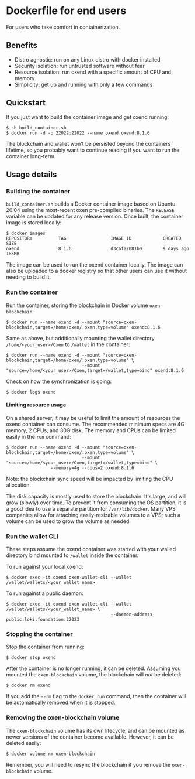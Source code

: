 # Dockerfile for end users

For users who take comfort in containerization.

## Benefits

- Distro agnostic: run on any Linux distro with docker installed
- Security isolation: run untrusted software without fear
- Resource isolation: run oxend with a specific amount of CPU and memory
- Simplicity: get up and running with only a few commands

## Quickstart

If you just want to build the container image and get oxend running:

```
$ sh build_container.sh
$ docker run -d -p 22022:22022 --name oxend oxend:8.1.6
```

The blockchain and wallet won't be persisted beyond the containers lifetime, so you probably want to continue reading if
you want to run the container long-term.

## Usage details

### Building the container

`build_container.sh` builds a Docker container image based on Ubuntu 20.04 using the most-recent oxen pre-compiled binaries.
The `RELEASE` variable can be updated for any release version. Once built, the container image is stored locally:

```
$ docker images
REPOSITORY          TAG                 IMAGE ID            CREATED             SIZE
oxend               8.1.6               d3cafa2081b0        9 days ago          185MB
```

The image can be used to run the oxend container locally. The image can also be uploaded to a docker registry so that
other users can use it without needing to build it.

### Run the container

Run the container, storing the blockchain in Docker volume `oxen-blockchain`:

`$ docker run --name oxend -d --mount "source=oxen-blockchain,target=/home/oxen/.oxen,type=volume" oxend:8.1.6`

Same as above, but additionally mounting the wallet directory `/home/<your_user>/Oxen` to `/wallet` in the container:

```
$ docker run --name oxend -d --mount "source=oxen-blockchain,target=/home/oxen/.oxen,type=volume" \
                             --mount "source=/home/<your_user>/Oxen,target=/wallet,type=bind" oxend:8.1.6
```

Check on how the synchronization is going:

```
$ docker logs oxend
```

#### Limiting resource usage

On a shared server, it may be useful to limit the amount of resources the oxend container can consume. The recommended minimum
specs are 4G memory, 2 CPUs, and 30G disk. The memory and CPUs can be limited easily in the `run` command:

```
$ docker run --name oxend -d --mount "source=oxen-blockchain,target=/home/oxen/.oxen,type=volume" \
                             --mount "source=/home/<your_user>/Oxen,target=/wallet,type=bind" \
			     --memory=4g --cpus=2 oxend:8.1.6
```

Note: the blockchain sync speed will be impacted by limiting the CPU allocation.

The disk capacity is mostly used to store the blockchain. It's large, and will grow (slowly) over time. To prevent it from consuming
the OS partition, it is a good idea to use a separate partition for `/var/lib/docker`. Many VPS companies allow for attaching
easily-resizable volumes to a VPS; such a volume can be used to grow the volume as needed.

### Run the wallet CLI

These steps assume the oxend container was started with your walled directory bind mounted to `/wallet` inside the container.

To run against your local oxend:

`$ docker exec -it oxend oxen-wallet-cli --wallet /wallet/wallets/<your_wallet_name>`

To run against a public daemon:

```
$ docker exec -it oxend oxen-wallet-cli --wallet /wallet/wallets/<your_wallet_name> \
                                        --daemon-address public.loki.foundation:22023
```

### Stopping the container

Stop the container from running:

```
$ docker stop oxend
```

After the container is no longer running, it can be deleted. Assuming you mounted the `oxen-blockchain` volume, the
blockchain will *not* be deleted:

```
$ docker rm oxend
```

If you add the `--rm` flag to the `docker run` command, then the container will be automatically removed when it is stopped.

### Removing the oxen-blockchain volume

The `oxen-blockchain` volume has its own lifecycle, and can be mounted as newer versions of the container become available.
However, it can be deleted easily:

```
$ docker volume rm oxen-blockchain
```

Remember, you will need to resync the blockchain if you remove the `oxen-blockchain` volume.
